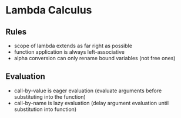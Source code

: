 # Lambda Calculus

## Rules

- scope of lambda extends as far right as possible
- function application is always left-associative
- alpha conversion can only rename bound variables (not free ones)

## Evaluation

- call-by-value is eager evaluation (evaluate arguments before substituting into the function)
- call-by-name is lazy evaluation (delay argument evaluation until substitution into function)